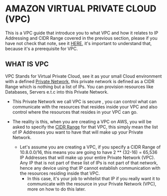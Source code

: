 # AMAZON VIRTUAL PRIVATE CLOUD (VPC)
This is a VPC guide that introduce you to what VPC and how it relates to IP Addressing and CIDR Range covered in the 
previous section, please if you have not check that note, see it [HERE](https://github.com/coredataengineers/CDE-BOOTCAMP/blob/main/09_aws_cloud/03-Virtual-Private-Cloud(VPC)/00-IP-Addressing.md), it's important to understand that, because it's a 
prerequisite for VPC.

## WHAT IS VPC
VPC Stands for Virtual Private Cloud, see it as your small Cloud environment with a defined [Private Network](https://github.com/coredataengineers/CDE-BOOTCAMP/blob/main/09_aws_cloud/03-Virtual-Private-Cloud(VPC)/00-IP-Addressing.md#:~:text=A%20CIDR%20Range%20is%20like%20a%20private%20Network%2C%20which%20is%20a%20range%20of%20IPs), this private network is defined as a CIDR Range which is nothing but a list of IPs. You can provision resources like Databases, Servers e.t.c into this Private Network.

- This Private Network we call VPC is secure , you can control what can communicate with the resources that resides inside your VPC and also control where the resources that resides in your VPC can go.

- The reality is this, when you are creating a VPC on AWS, you will be asked to specify the [CIDR Range](https://github.com/coredataengineers/CDE-BOOTCAMP/blob/main/09_aws_cloud/03-Virtual-Private-Cloud(VPC)/00-IP-Addressing.md#classless-inter-domain-routing-cidr) for that VPC, this simply mean the list of IP Addresses you want to have that will make up your Private Network.

  - Let's assume you are creating a VPC, if you specify a CIDR Range of 10.8.0.0/16, this means you are going
to have 2 ** (32-16) = 65,536 IP Addresses that will make up your entire Private Network (VPC). Any IP that is not part of these list of IPs is not part of that network, hence any device using that IP cannot establish communication with the resources residing inside that VPC.
    - In this case, it's your job to whitelist that IP if you really want it to communicate with the resource in your Private Network (VPC), more on how to do this later.





